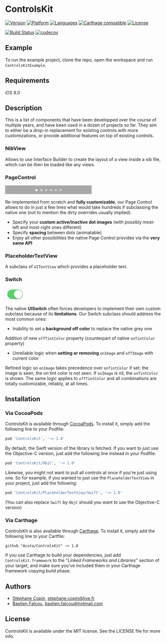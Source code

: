 # ControlsKit

[![Version](https://img.shields.io/cocoapods/v/ControlsKit.svg?style=flat)](http://cocoapods.org/pods/ControlsKit)
[![Platform](https://img.shields.io/cocoapods/p/ControlsKit.svg?style=flat)](http://cocoapods.org/pods/ControlsKit)
[![Languages](https://img.shields.io/badge/languages-ObjC%20%7C%20Swift-orange.svg)](http://cocoapods.org/pods/ControlsKit)
[![Carthage compatible](https://img.shields.io/badge/Carthage-compatible-4BC51D.svg?style=flat)](https://github.com/Carthage/Carthage)
[![License](https://img.shields.io/cocoapods/l/ControlsKit.svg?style=flat)](http://cocoapods.org/pods/Acuta)

[![Build Status](https://www.bitrise.io/app/060fa34a5010575a/status.svg?token=HXDq_G-sN4wM0p_0JzZkBg&branch=master)](https://www.bitrise.io/app/060fa34a5010575a)
[![codecov](https://codecov.io/gh/Acuta/ControlsKit/branch/master/graph/badge.svg)](https://codecov.io/gh/Acuta/ControlsKit)

## Example

To run the example project, clone the repo, open the workspace and run `ControlsKitExample`.

## Requirements

iOS 8.0

## Description

This is a list of components that have been developped over the course of multiple years, and have been used in a dozen of projects so far. They aim to either be a drop-in replacement for existing controls with more customizations, or provide additional features on top of existing controls.

### NibView

Allows to use Interface Builder to create the layout of a view inside a xib file, which can be then be loaded like any views.

### PageControl

![PageControl](README_Files/PageControl-Example.gif)

Re-implemented from scratch and **fully customizable**, our Page Control allows to do in just a few lines what would take hundreds if subclassing the native one (not to mention the dirty overrides usually implied).

- Specify your **custom active/inactive dot images** (with possibly most-left and most-right ones different)
- Specify **spacing** between dots (animatable)
- Enjoy all other possibilities the native Page Control provides via the **very same API**

### PlaceholderTextView

A subclass of `UITextView` which provides a placeholder text.

### Switch

![Switch](README_Files/Switch-Example.gif)

The native **UISwitch** often forces developers to implement their own custom subclass because of its **limitations**. Our Switch subclass should address the most common ones:

- Inability to set a **background off color** to replace the native grey one

Addition of new `offTintColor` property (counterpart of native `onTintColor` property)

- Unreliable logic when **setting or removing** `onImage` and `offImage` with current color

Refined logic so `onImage` takes precedence over `onTintColor` if set: the image is seen, the on tint color is not seen. If `onImage` is nil, the `onTintColor` is shown. The same logic applies to `offTintColor` and all combinations are totally customizable, reliably, at all times.

## Installation

### Via CocoaPods

ControlsKit is available through [CocoaPods](http://cocoapods.org). To install it, simply add the following line to your Podfile:

```ruby
pod 'ControlsKit', '~> 1.0'
```

By default, the Swift version of the library is fetched. If you want to just use the Objective-C version, just add the following line instead in your Podfile: 

```ruby
pod 'ControlsKit/ObjC', '~> 1.0'
```

Likewise, you might not want to pull all controls at once if you're just using one. So for example, if you wanted to just use the `PlaceholderTextView` in your project, just add the following:

```ruby
pod 'ControlsKit/PlaceholderTextView/Swift', '~> 1.0'
```

(You can also replace `Swift` by `ObjC` should you want to use the Objective-C version)

### Via Carthage

ControlsKit is also available through [Carthage](https://github.com/Carthage/Carthage). To install it, simply add the following line to your Cartfile:

```
github "Acuta/ControlsKit" ~> 1.0
```

If you use Carthage to build your dependencies, just add `ControlsKit.framework` to the "_Linked Frameworks and Libraries_" section of your target, and make sure you've included them in your Carthage framework copying build phase.

## Authors

- [Stéphane Copin](https://github.com/stephanecopin), stephane.copin@live.fr
- [Bastien Falcou](https://github.com/bastienFalcou), bastien.falcou@hotmail.com

## License

ControlsKit is available under the MIT license. See the LICENSE file for more info.
